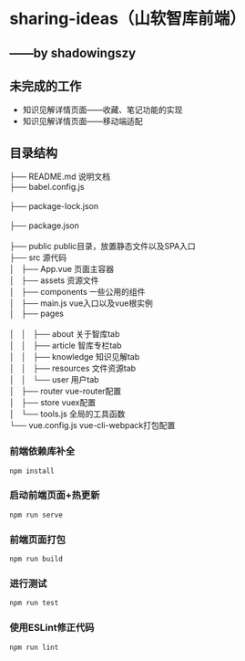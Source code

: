 # sharing-ideas（山软智库前端）
## ——by shadowingszy

## 未完成的工作
- 知识见解详情页面——收藏、笔记功能的实现
- 知识见解详情页面——移动端适配

## 目录结构
├── README.md                   说明文档<br/>
├── babel.config.js<br/>                 
├── package-lock.json<br/>           
├── package.json<br/>                
├── public                      public目录，放置静态文件以及SPA入口<br/>
├── src                         源代码<br/>
│   ├── App.vue                 页面主容器<br/>
│   ├── assets                  资源文件<br/>
│   ├── components              一些公用的组件<br/>
│   ├── main.js                 vue入口以及vue根实例<br/>
│   ├── pages<br/>                   
│   │   ├── about               关于智库tab<br/>
│   │   ├── article             智库专栏tab<br/>
│   │   ├── knowledge           知识见解tab<br/>
│   │   ├── resources           文件资源tab<br/>
│   │   └── user                用户tab<br/>
│   ├── router                  vue-router配置<br/>
│   ├── store                   vuex配置<br/>
│   └── tools.js                全局的工具函数<br/>
└── vue.config.js               vue-cli-webpack打包配置<br/>


### 前端依赖库补全
```
npm install
```

### 启动前端页面+热更新
```
npm run serve
```

### 前端页面打包
```
npm run build
```

### 进行测试
```
npm run test
```

### 使用ESLint修正代码
```
npm run lint
```
